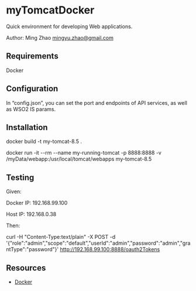 myTomcatDocker
======================
Quick environment for developing Web applications.

Author: Ming Zhao mingyu.zhao@gmail.com

Requirements
------------
Docker

Configuration
---------------
In “config.json”, you can set the port and endpoints of API services, as well as WSO2 IS params.

Installation
------------
docker build -t my-tomcat-8.5 . 

docker run -it --rm --name my-running-tomcat -p 8888:8888 -v /myData/webapp:/usr/local/tomcat/webapps my-tomcat-8.5

Testing
-----------
Given:

Docker IP: 192.168.99.100 

Host IP:  192.168.0.38


Then:

curl -H "Content-Type:text/plain" -X POST -d '{"role":"admin","scope":"default","userId":"admin","password":"admin","grantType":"password"}' http://192.168.99.100:8888/oauth2Tokens


Resources
---------
* [Docker](http://www.docker.com)


